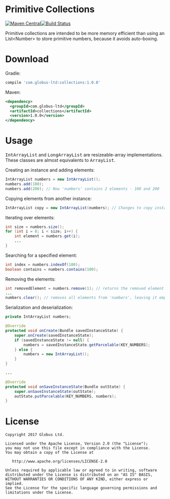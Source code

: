 # Primitive Collections
[![Maven Central](https://maven-badges.herokuapp.com/maven-central/com.globus-ltd/collections/badge.svg)](https://maven-badges.herokuapp.com/maven-central/com.globus-ltd/collections)[![Build Status](https://travis-ci.org/globus-ltd/collections.svg?branch=master)](https://travis-ci.org/globus-ltd/collections)

Primitive collections are intended to be more memory efficient than using an List&lt;Number&gt; to store primitive numbers, because it avoids auto-boxing.

# Download
Gradle:
```groovy
compile 'com.globus-ltd:collections:1.0.0'
```
Maven:
```xml
<dependency>
  <groupId>com.globus-ltd</groupId>
  <artifactId>collections</artifactId>
  <version>1.0.0</version>
</dependency>
```

# Usage
<tt>IntArrayList</tt> and <tt>LongArrayList</tt> are resizeable-array implementations. These classes are almost equivalents to <tt>ArrayList</tt>.

Creating an instance and adding elements:
```java
IntArrayList numbers = new IntArrayList();
numbers.add(100);
numbers.add(200); // Now 'numbers' contains 2 elements - 100 and 200
```

Copying elements from another instance:
```java
IntArrayList copy = new IntArrayList(numbers); // Changes to copy instance does not affect original object
```

Iterating over elements:
```java
int size = numbers.size();
for (int i = 0; i < size; i++) {
    int element = numbers.get(i);
    ...
}
```

Searching for a specified element:
```java
int index = numbers.indexOf(100); 
boolean contains = numbers.contains(100);
```

Removing the elements:
```java
int removedElement = numbers.remove(1); // returns the removed element at index = 1
...
numbers.clear(); // removes all elements from 'numbers', leaving it empty.
```

Serialization and deserialization:
```java
private IntArrayList numbers;

@Override 
protected void onCreate(Bundle savedInstanceState) {
    super.onCreate(savedInstanceState);
    if (savedInstanceState != null) {
        numbers = savedInstanceState.getParcelable(KEY_NUMBERS);
    } else {
        numbers = new IntArrayList();
    }
}

...

@Override 
protected void onSaveInstanceState(Bundle outState) {
    super.onSaveInstanceState(outState);
    outState.putParcelable(KEY_NUMBERS, numbers);
}
```

# License
    Copyright 2017 Globus Ltd.

    Licensed under the Apache License, Version 2.0 (the "License");
    you may not use this file except in compliance with the License.
    You may obtain a copy of the License at

       http://www.apache.org/licenses/LICENSE-2.0

    Unless required by applicable law or agreed to in writing, software
    distributed under the License is distributed on an "AS IS" BASIS,
    WITHOUT WARRANTIES OR CONDITIONS OF ANY KIND, either express or implied.
    See the License for the specific language governing permissions and
    limitations under the License.

